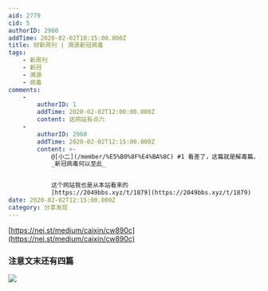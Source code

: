 ```yaml
---
aid: 2779
cid: 5
authorID: 2960
addTime: 2020-02-02T10:15:00.000Z
title: 财新周刊 | 溯源新冠病毒
tags:
    - 新周刊
    - 新冠
    - 溯源
    - 病毒
comments:
    -
        authorID: 1
        addTime: 2020-02-02T12:00:00.000Z
        content: 这网站有点六
    -
        authorID: 2960
        addTime: 2020-02-02T12:15:00.000Z
        content: >-
            @[小二](/member/%E5%B0%8F%E4%BA%8C) #1 看差了，这篇就是解毒篇，总共是四篇。麻烦站长把标题后半段改成
            _新冠病毒何以至此_


            这个网站我也是从本站看来的
            [https://2049bbs.xyz/t/1879](https://2049bbs.xyz/t/1879)
date: 2020-02-02T12:15:00.000Z
category: 分享发现
---
```


[https://nei.st/medium/caixin/cw890c](https://nei.st/medium/caixin/cw890c)

### [](#%E6%B3%A8%E6%84%8F%E6%96%87%E6%9C%AB%E8%BF%98%E6%9C%89%E5%9B%9B%E7%AF%87)注意文末还有四篇

![](https://telegra.ph/file/807a03b7bad318d5c6e0e.png)
